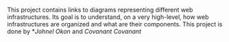 This project contains links to diagrams representing different web infrastructures. Its goal is to understand, on a very high-level, how web infrastructures are organized and what are their components.
This project is done by **Johnel Okon* and *Covanant Covanant*

